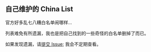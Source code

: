 ## 自己维护的 China List
官方好多乱七八糟白名单闹哪样…

列表难免有所遗漏，我也是把自己找到的一些奇怪的白名单删掉了而已。

如果发现遗漏，请[提交 Issue](https://github.com/JixunMoe/chinalist/issues/new); 我会不定期查看。